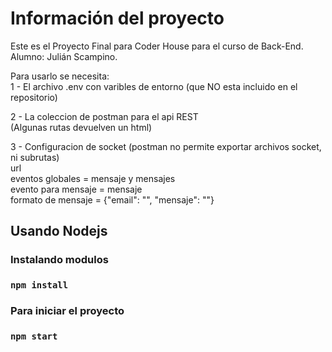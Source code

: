 # Información del proyecto

Este es el Proyecto Final para Coder House para el curso de Back-End. Alumno: Julián Scampino.  

Para usarlo se necesita:  
1 - El archivo .env con varibles de entorno (que NO esta incluido en el repositorio)  

2 - La coleccion de postman para el api REST  
        (Algunas rutas devuelven un html)  

3 - Configuracion de socket (postman no permite exportar archivos socket, ni subrutas)  
        url  
        eventos globales = mensaje y mensajes  
        evento para mensaje = mensaje  
        formato de mensaje = {"email": "", "mensaje": ""}  

## Usando Nodejs

### Instalando modulos

###  `npm install`

### Para iniciar el proyecto

###  `npm start`











